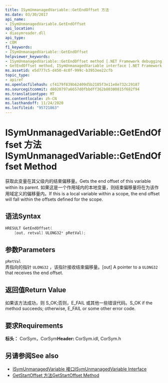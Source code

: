 ```yaml
---
title: ISymUnmanagedVariable::GetEndOffset 方法
ms.date: 03/30/2017
api_name:
- ISymUnmanagedVariable.GetEndOffset
api_location:
- diasymreader.dll
api_type:
- COM
f1_keywords:
- ISymUnmanagedVariable::GetEndOffset
helpviewer_keywords:
- ISymUnmanagedVariable::GetEndOffset method [.NET Framework debugging]
- GetEndOffset method, ISymUnmanagedVariable interface [.NET Framework debugging]
ms.assetid: e5d777c5-d450-4c0f-999c-b3953ee22cfb
topic_type:
- apiref
ms.openlocfilehash: cf4179f839b62409d5b2185f3e11e8e732c29187
ms.sourcegitcommit: d8020797a6657d0fbbdff362b80300815f682f94
ms.translationtype: MT
ms.contentlocale: zh-CN
ms.lasthandoff: 11/24/2020
ms.locfileid: "95721863"
---
```

# <a name="isymunmanagedvariablegetendoffset-method"></a><span data-ttu-id="3df36-102">ISymUnmanagedVariable::GetEndOffset 方法</span><span class="sxs-lookup"><span data-stu-id="3df36-102">ISymUnmanagedVariable::GetEndOffset Method</span></span>

<span data-ttu-id="3df36-103">获取此变量在其父级内的结束偏移量。</span><span class="sxs-lookup"><span data-stu-id="3df36-103">Gets the end offset of this variable within its parent.</span></span> <span data-ttu-id="3df36-104">如果这是一个作用域内的本地变量，则结束偏移量将在为该作用域定义的偏移量内。</span><span class="sxs-lookup"><span data-stu-id="3df36-104">If this is a local variable within a scope, the end offset will fall within the offsets defined for the scope.</span></span>  
  
## <a name="syntax"></a><span data-ttu-id="3df36-105">语法</span><span class="sxs-lookup"><span data-stu-id="3df36-105">Syntax</span></span>  
  
```cpp  
HRESULT GetEndOffset(  
    [out, retval] ULONG32* pRetVal);  
```  
  
## <a name="parameters"></a><span data-ttu-id="3df36-106">参数</span><span class="sxs-lookup"><span data-stu-id="3df36-106">Parameters</span></span>  

 `pRetVal`  
 <span data-ttu-id="3df36-107">弄指向的指针 `ULONG32` ，该指针接收结束偏移量。</span><span class="sxs-lookup"><span data-stu-id="3df36-107">[out] A pointer to a `ULONG32` that receives the end offset.</span></span>  
  
## <a name="return-value"></a><span data-ttu-id="3df36-108">返回值</span><span class="sxs-lookup"><span data-stu-id="3df36-108">Return Value</span></span>  

 <span data-ttu-id="3df36-109">如果该方法成功，则 S_OK;否则，E_FAIL 或其他一些错误代码。</span><span class="sxs-lookup"><span data-stu-id="3df36-109">S_OK if the method succeeds; otherwise, E_FAIL or some other error code.</span></span>  
  
## <a name="requirements"></a><span data-ttu-id="3df36-110">要求</span><span class="sxs-lookup"><span data-stu-id="3df36-110">Requirements</span></span>  

 <span data-ttu-id="3df36-111">**标头：** CorSym，CorSym</span><span class="sxs-lookup"><span data-stu-id="3df36-111">**Header:** CorSym.idl, CorSym.h</span></span>  
  
## <a name="see-also"></a><span data-ttu-id="3df36-112">另请参阅</span><span class="sxs-lookup"><span data-stu-id="3df36-112">See also</span></span>

- [<span data-ttu-id="3df36-113">ISymUnmanagedVariable 接口</span><span class="sxs-lookup"><span data-stu-id="3df36-113">ISymUnmanagedVariable Interface</span></span>](isymunmanagedvariable-interface.md)
- [<span data-ttu-id="3df36-114">GetStartOffset 方法</span><span class="sxs-lookup"><span data-stu-id="3df36-114">GetStartOffset Method</span></span>](isymunmanagedvariable-getstartoffset-method.md)
